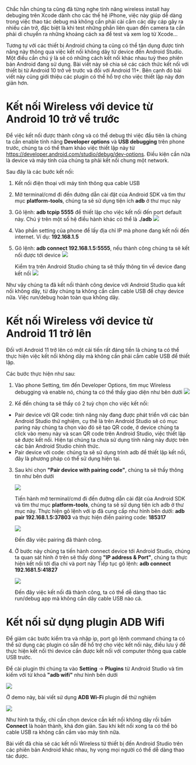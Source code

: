 Chắc hẳn chúng ta cũng đã từng nghe tính năng wireless install hay debuging trên Xcode dành cho các thế hệ iPhone, việc này giúp dễ dàng trong việc thao tác debug mà không cần phải cài cắm các dây cáp gây ra nhiều cản trở, đặc biệt là khi test những phần liên quan đến camera ta cần phải di chuyển ra những khoảng cách xa để test và xem log từ Xcode...

Tương tự với các thiết bị Android chúng ta cũng có thể tận dụng được tính năng này thông qua việc kết nối không dây từ device đến Android Studio. Một điều cần chú ý là sẽ có những cách kết nối khác nhau tuỳ theo phiên bản Android đang sử dụng. Bài viết này sẽ chia sẻ các cách thức kết nối với thiết bị từ Android 10 trở về trước và đối với Android 11+. Bên cạnh đó bài viết này cũng giới thiệu các plugin có thể hổ trợ cho việc thiết lập này đơn giản hơn.

# Kết nối Wireless với device từ Android 10 trở về trước
Để việc kết nối được thành công và có thể debug thì việc đầu tiên là chúng ta cần enable tính năng **Developer options**  và **USB debugging** trên phone trước, chúng ta có thể tham khảo việc thiết lập này từ https://developer.android.com/studio/debug/dev-options.
Điều kiện cần nữa là device và máy tính của chúng ta phải kết nối chung một network.

Sau đây là các bước kết nối:
1. Kết nối điện thoại với máy tính thông qua cable USB
2. Mở terminal/cmd đi đến đường dẫn cài đặt của Android SDK và tìm thư mục **platform-tools**, chúng ta sẽ sử dụng tiện ích **adb** ở thư mục này
3. Gõ lệnh: **adb tcpip 5555** để thiết lập cho việc kết nối đến port default này. Chú ý trên một số hệ điều hành khác có thể là **./adb**
![](https://images.viblo.asia/a5051761-1c35-48e4-965b-4bbae5d1dd38.PNG)
4. Vào phần setting của phone để lấy địa chỉ IP mà phone đang kết nối đến internet. Ví dụ: **192.168.1.5**
5. Gõ lệnh: **adb connect 192.168.1.5:5555**, nếu thành công chúng ta sẽ kết nối được tới device
![](https://images.viblo.asia/88c92bd6-1183-447e-aea5-0ce6089e5438.PNG)

    Kiểm tra trên Android Studio chúng ta sẽ thấy thông tin về device đang kết nối
![](https://images.viblo.asia/32febbb8-1a03-44d4-8a3a-670a076c4174.PNG)

Như vậy chúng ta đã kết nối thành công device với Android Studio qua kết nối không dây, từ đây chúng ta không cần cắm cable USB để chạy device nữa. Việc run/debug hoàn toàn qua không dây.

# Kết nối Wireless với device từ Android 11 trở lên
Đối với Android 11 trở lên có một cải tiến rất đáng tiền là chúng ta có thể thực hiện việc kết nối không dây mà không cần phải cắm cable USB để thiết lập.

Các bước thực hiện như sau:
1. Vào phone Setting, tìm đến Developer Options, tìm mục Wireless debugging và enable nó, chúng ta có thể thấy giao diện như bên dưới
![](https://images.viblo.asia/fac49780-9074-4e52-8449-e0fa37890517.png)

2. Kế đến chúng ta sẽ thấy có 2 tuỳ chọn cho việc kết nối:
* Pair device với QR code: tính năng này đang được phát triển với các bản Android Studio thử nghiệm, cụ thể là trên Android Studio sẽ có mục paring này chúng ta chọn vào đó sẽ tạo QR code, ở device chúng ta click vào menu này và scan QR code trên Android Studio, việc thiết lập sẽ được kết nối. Hiện tại chúng ta chưa sử dụng tính năng này được trên các bản Android Studio chính thức.
* Pair device với code: chúng ta sẽ sử dụng trình adb để thiết lập kết nối, đây là phương pháp có thể sử dụng hiện tại.

3. Sau khi chọn **"Pair device with pairing code"**, chúng ta sẽ thấy thông tin như bên dưới

    ![](https://images.viblo.asia/13c74fa0-3dd7-41e7-978c-72b67eb6ea27.png)

    Tiến hành mở terminal/cmd đi đến đường dẫn cài đặt của Android SDK và tìm thư mục **platform-tools**, chúng ta sẽ sử dụng tiện ích adb ở thư mục này.
    Thực hiện gõ lệnh với ip đã cung cấp như hình bên dưới: **adb pair 192.168.1.5:37803** và thực hiện điền pairing code: **185317**
    
    ![](https://images.viblo.asia/ea252019-2e63-43a3-99e8-509127ce531c.PNG)

   Đến đây việc pairing đã thành công.

4. Ở bước này chúng ta tiến hành connect device tới Android Studio, chúng ta quan sát hình ở trên sẽ thấy dòng **"IP address & Port"**, chúng ta thực hiện kết nối tới địa chỉ và port này
Tiếp tục gõ lệnh: **adb connect 192.1681.5:41827**

    ![](https://images.viblo.asia/ee8343e2-790b-4e40-8dee-89d5b700b2fb.PNG)
    
   Đến đây việc kết nối đã thành công, ta có thể dễ dàng thao tác run/debug app mà không cần dây cable USB nào cả.


# Kết nối sử dụng plugin ADB Wifi
Để giảm các bước kiểm tra và nhập ip, port gõ lệnh command chúng ta có thể sử dụng các plugin có sẵn để hổ trợ cho việc kết nối này, điều lưu ý để thực hiện kết nối thì device cần được kết nối với computer thông qua cable USB trước.

Để cài plugin thì chúng ta vào **Setting** -> **Plugins** từ Android Studio và tìm kiếm với từ khoá **"adb wifi"** như hình bên dưới

![](https://images.viblo.asia/8781c429-9102-4f07-8a92-416e51120481.PNG)

Ở demo này, bài viết sử dụng **ADB Wi-Fi** plugin để thử nghiệm

![](https://images.viblo.asia/39e340cb-8057-4f48-9fd1-6a6a7f983f71.PNG)

Như hình ta thấy, chỉ cần chọn device cần kết nối không dây rồi bấm **Connect** là hoàn thành, khá đơn giản. Sau khi kết nối xong ta có thể bỏ cable USB ra không cần cắm vào máy tính nữa.

Bài viết đã chia sẻ các kết nối Wireless từ thiết bị đến Android Studio trên các phiên bản Android khác nhau, hy vọng mọi người có thể dễ dàng thao tác được.